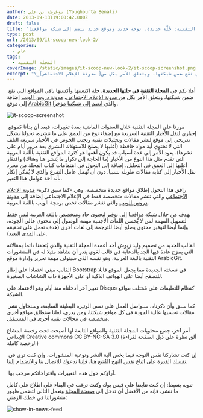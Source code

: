 ```yaml
---
author: يوغرطة بن علي (Youghourta Benali)
date: 2013-09-13T19:00:42.000Z
draft: false
title: 'المجلة التقنية: حُلّة جديدة، توجه جديد وموقع جديد ينضم إلى شبكة مواقعنا'
type: post
url: /2013/09/it-scoop-new-look-2/
categories:
  - عام
tags:
  - المجلة التقنية
coverImage: /static/images/it-scoop-new-look-2/it-scoop-screenshot.png
excerpt: "\_أهلا بكم في **المجلة التقنية في حلتها الجديدة**، حلة اكتستها وأكستها باقي المواقع التي تقع ضمن شبكتها، ويتعلق الأمر بكل من[ مدونة الإعلام الاجتماعي](https://socialmedia4arab.com/)، [مدونة دروس الويب](http://www.webtuts.me/) إضافة إلى موقع [ArabicGit](http://www.arabicgit.com/) والذي[ انضم إلى شبكتنا مؤخرا](https://www.it-scoop.com/2013/09/arabic-git/).\n\n![it-scoop-screenshot](/static/images/it-scoop-new-look-2/it-scoop-screenshot.png)\n\n\_مررنا على المجلة التقنية خلال"
---
```

 أهلا بكم في **المجلة التقنية في حلتها الجديدة**، حلة اكتستها وأكستها باقي المواقع التي تقع ضمن شبكتها، ويتعلق الأمر بكل من[ مدونة الإعلام الاجتماعي](https://socialmedia4arab.com/)، [مدونة دروس الويب](http://www.webtuts.me/) إضافة إلى موقع [ArabicGit](http://www.arabicgit.com/) والذي[ انضم إلى شبكتنا مؤخرا](https://www.it-scoop.com/2013/09/arabic-git/).

![it-scoop-screenshot](/static/images/it-scoop-new-look-2/it-scoop-screenshot.png)

 مررنا على المجلة التقنية خلال السنوات الماضية بعدة تغييرات، فبعد أن بدأنا كموقع إخباري لنقل الأخبار التقنية السريعة مع إضفاء نوع من العمق على ما ننشره، تحولنا بشكل تدريجي إلى موقع لنشر مقالات وتحليلات تقنية وتجنب الخوض في الأخبار سريعة التلف التي لا تحتوي أية مواد حافظة (أغلبها لا يصلح للاستهلاك البشري بعد مرور أيام على نشرها). يعود الأمر إلى عدة أسباب قد يكون أهمها هو كثرة المواقع التقنية باللغة العربية التي تقدم مثل هذا النوع من الأخبار (ما الحاجة إلى تكرار ما يُنشر هنا وهناك) وافتقار أغلبها إلى العمق في التحليل، إضافة إلى التحول في اهتمامات كتاب المجلة من مجرد نقل الأخبار إلى كتابة مقالات طويلة نسبيا. دون أن نُهمل عامل التفرغ والذي لا يُمكن إنكار بأنه أحد عوامل هذا التغير.

رافق هذا التحول إطلاق مواقع جديدة متخصصة، وهي -كما سبق ذكره- [مدونة الإعلام الاجتماعي](http://www.socialmedia4arab.com/) والتي تنشر مقالات متخصصة فقط في الإعلام الاجتماعي إضافة إلى [مدونة دروس الويب](http://webtuts.me/) والتي تنشر مقالات تخص برمجة الويب باللغة العربية.

نهدف من خلال شبكة مواقعنا إلى توفير مُحتوى جاد ومتخصص باللغة العربية ليس فقط لتسهيل المهمة لمن لا يُحسن اللغات الأجنبية مهمة الوصول إلى محتوى عالي الجودة، وإنما أيضا لتوفير محتوى يصلح أيضا للترجمة إلى لغات أخرى (هدف نعمل على تحقيقه على المدى البعيد).

القالب الجديد من تصميم وليد زيوش أحد أعمدة المجلة التقنية والذي يُتحفنا دائما بمقالاته التي يمزج عادة فيها الجد بالدعابة في قالب لغوي يندر أن نشاهد مثيلا له في المنشورات التقنية باللغة العربية، وهو نفسه الذي سيتولى مهمة تحرير وإدارة موقع ArabicGit.

القالب مبني اعتمادا على إطار Bootstrap في نسخته الجديدة مما يجعل الموقع قابلا للتصفح أيضا على الهواتف الذكية أو على الأجهزة ذات الشاشات الصغيرة.

تغيير آخر أدخلناه منذ أيام وهو الاعتماد على Disqus كنظام للتعليقات على مُختلف مواقع الشبكة.

 كما سبق وأن ذكرناه، سنواصل العمل على نفس الوتيرة البطيئة السابقة، وسنحاول نشر مقالات نحسبها عالية الجودة في كل مواقع شبكتنا، ومن يدري، لعلنا سنطلق مواقع أخرى متخصصة في مجالات تقنية أخرى في المستقبل.

أمر آخر، جميع محتويات المجلة التقنية والمواقع التابعة لها أصبحت تحت رخصة المشاع الإبداعي Creative commons CC BY-NC-SA 3.0 (ألق نظرة على ذيل الصفحة لقراءة الرخصة كاملة)

 إن كنت تشاركنا نفس التوجه فيما يخص آلية النشر ونوعية المنشورات، وإن كنت ترى في نفسك القدرة على اتباع نفس النهج المُتبع هنا، فإننا ندعوك للاتصال بنا والانضمام إلينا.

 آراؤكم حول هذه التغييرات واقتراحاتكم مرحب بها.

تنويه بسيط: إن كنت تتابعنا على فيس بوك وكنت ترغب في البقاء على اطلاع على كامل ما ننشر، فإنه من الأفضل أن تدخل إلى [صفحة المجلة](https://www.facebook.com/ITscoopMagazine) وتعمل التالي لتضمن ظهور منشوراتنا في خطك الزمني:

![show-in-news-feed](/static/images/it-scoop-new-look-2/show-in-news-feed.png)
